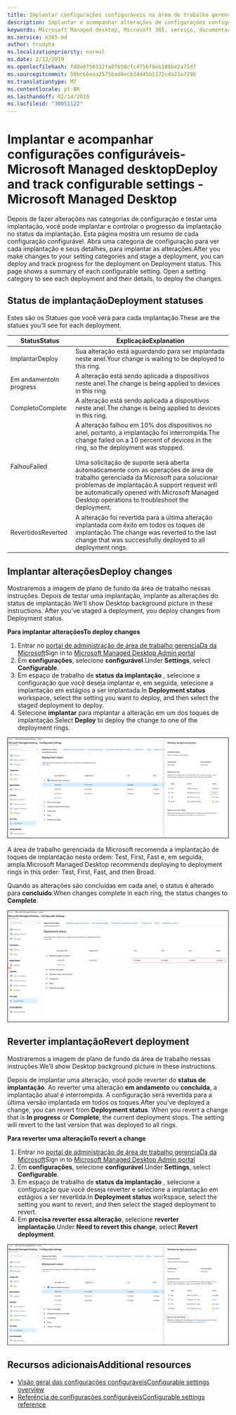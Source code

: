 ```yaml
---
title: Implantar configurações configuráveis na área de trabalho gerenciada da Microsoft
description: Implantar e acompanhar alterações de configurações configuráveis na área de trabalho gerenciada da Microsoft.
keywords: Microsoft Managed desktop, Microsoft 365, serviço, documentação, implantação, implantação em estágios, configurações configuráveis
ms.service: m365-md
author: trudyha
ms.localizationpriority: normal
ms.date: 2/12/2019
ms.openlocfilehash: fd0e0750332fa8f650cfc4756f8eb108be2a71df
ms.sourcegitcommit: 59bc66eaa2575bad8ecb34d45b1172cda23a729b
ms.translationtype: MT
ms.contentlocale: pt-BR
ms.lasthandoff: 02/14/2019
ms.locfileid: "30051122"
---
```

# <a name="deploy-and-track-configurable-settings---microsoft-managed-desktop"></a><span data-ttu-id="44419-104">Implantar e acompanhar configurações configuráveis-Microsoft Managed desktop</span><span class="sxs-lookup"><span data-stu-id="44419-104">Deploy and track configurable settings - Microsoft Managed Desktop</span></span>

<span data-ttu-id="44419-p101">Depois de fazer alterações nas categorias de configuração e testar uma implantação, você pode implantar e controlar o progresso da implantação no status da implantação. Esta página mostra um resumo de cada configuração configurável. Abra uma categoria de configuração para ver cada implantação e seus detalhes, para implantar as alterações.</span><span class="sxs-lookup"><span data-stu-id="44419-p101">After you make changes to your setting categories and stage a deployment, you can deploy and track progress for the deployment on Deployment status. This page shows a summary of each configurable setting. Open a setting category to see each deployment and their details, to deploy the changes.</span></span> 

## <a name="deployment-statuses"></a><span data-ttu-id="44419-108">Status de implantação</span><span class="sxs-lookup"><span data-stu-id="44419-108">Deployment statuses</span></span> 

<span data-ttu-id="44419-109">Estes são os Statues que você verá para cada implantação.</span><span class="sxs-lookup"><span data-stu-id="44419-109">These are the statues you’ll see for each deployment.</span></span>

<span data-ttu-id="44419-110">Status</span><span class="sxs-lookup"><span data-stu-id="44419-110">Status</span></span>  | <span data-ttu-id="44419-111">Explicação</span><span class="sxs-lookup"><span data-stu-id="44419-111">Explanation</span></span> 
--- | --- 
<span data-ttu-id="44419-112">Implantar</span><span class="sxs-lookup"><span data-stu-id="44419-112">Deploy</span></span> | <span data-ttu-id="44419-113">Sua alteração está aguardando para ser implantada neste anel.</span><span class="sxs-lookup"><span data-stu-id="44419-113">Your change is waiting to be deployed to this ring.</span></span>
<span data-ttu-id="44419-114">Em andamento</span><span class="sxs-lookup"><span data-stu-id="44419-114">In progress</span></span> | <span data-ttu-id="44419-115">A alteração está sendo aplicada a dispositivos neste anel.</span><span class="sxs-lookup"><span data-stu-id="44419-115">The change is being applied to devices in this ring.</span></span> 
<span data-ttu-id="44419-116">Completo</span><span class="sxs-lookup"><span data-stu-id="44419-116">Complete</span></span> | <span data-ttu-id="44419-117">A alteração está sendo aplicada a dispositivos neste anel.</span><span class="sxs-lookup"><span data-stu-id="44419-117">The change is being applied to devices in this ring.</span></span> 
<span data-ttu-id="44419-118">Falhou</span><span class="sxs-lookup"><span data-stu-id="44419-118">Failed</span></span> | <span data-ttu-id="44419-119">A alteração falhou em 10% dos dispositivos no anel, portanto, a implantação foi interrompida.</span><span class="sxs-lookup"><span data-stu-id="44419-119">The change failed on a 10 percent of devices in the ring, so the deployment was stopped.</span></span><br><br> <span data-ttu-id="44419-120">Uma solicitação de suporte será aberta automaticamente com as operações de área de trabalho gerenciada da Microsoft para solucionar problemas de implantação.</span><span class="sxs-lookup"><span data-stu-id="44419-120">A support request will be automatically opened with Microsoft Managed Desktop operations to troubleshoot the deployment.</span></span> 
<span data-ttu-id="44419-121">Revertidos</span><span class="sxs-lookup"><span data-stu-id="44419-121">Reverted</span></span> | <span data-ttu-id="44419-122">A alteração foi revertida para a última alteração implantada com êxito em todos os toques de implantação.</span><span class="sxs-lookup"><span data-stu-id="44419-122">The change was reverted to the last change that was successfully deployed to all deployment rings.</span></span>

## <a name="deploy-changes"></a><span data-ttu-id="44419-123">Implantar alterações</span><span class="sxs-lookup"><span data-stu-id="44419-123">Deploy changes</span></span>

<span data-ttu-id="44419-p102">Mostraremos a imagem de plano de fundo da área de trabalho nessas instruções. Depois de testar uma implantação, implante as alterações do status de implantação.</span><span class="sxs-lookup"><span data-stu-id="44419-p102">We’ll show Desktop background picture in these instructions. After you’ve staged a deployment, you deploy changes from Deployment status.</span></span> 

<span data-ttu-id="44419-126">**Para implantar alterações**</span><span class="sxs-lookup"><span data-stu-id="44419-126">**To deploy changes**</span></span>

1. <span data-ttu-id="44419-127">Entrar no [portal de administração de área de trabalho gerenciaDa da Microsoft](http://aka.ms/mwaasportal)</span><span class="sxs-lookup"><span data-stu-id="44419-127">Sign in to [Microsoft Managed Desktop Admin portal](http://aka.ms/mwaasportal)</span></span>
2. <span data-ttu-id="44419-128">Em **configurações**, selecione **configurável**.</span><span class="sxs-lookup"><span data-stu-id="44419-128">Under **Settings**, select **Configurable**.</span></span>
3. <span data-ttu-id="44419-129">Em espaço de trabalho de **status da implantação** , selecione a configuração que você deseja implantar e, em seguida, selecione a implantação em estágios a ser implantada.</span><span class="sxs-lookup"><span data-stu-id="44419-129">In **Deployment status** workspace, select the setting you want to deploy, and then select the staged deployment to deploy.</span></span>
4. <span data-ttu-id="44419-130">Selecione **implantar** para implantar a alteração em um dos toques de implantação.</span><span class="sxs-lookup"><span data-stu-id="44419-130">Select **Deploy** to deploy the change to one of the deployment rings.</span></span>

![Visão geral do status de implantação de configurações configuráveis](images/deploy-cs-overview.png)

<span data-ttu-id="44419-132">A área de trabalho gerenciada da Microsoft recomenda a implantação de toques de implantação nesta ordem: Test, First, Fast e, em seguida, ampla.</span><span class="sxs-lookup"><span data-stu-id="44419-132">Microsoft Managed Desktop recommends deploying to deployment rings in this order: Test, First, Fast, and then Broad.</span></span> 

<span data-ttu-id="44419-133">Quando as alterações são concluídas em cada anel, o status é alterado para **concluído**.</span><span class="sxs-lookup"><span data-stu-id="44419-133">When changes complete in each ring, the status changes to **Complete**.</span></span>

![Implantação de configurações configuráveis concluída](images/config-setting-complete.png)

## <a name="revert-deployment"></a><span data-ttu-id="44419-135">Reverter implantação</span><span class="sxs-lookup"><span data-stu-id="44419-135">Revert deployment</span></span>

<span data-ttu-id="44419-136">Mostraremos a imagem de plano de fundo da área de trabalho nessas instruções.</span><span class="sxs-lookup"><span data-stu-id="44419-136">We’ll show Desktop background picture in these instructions.</span></span> 

<span data-ttu-id="44419-p103">Depois de implantar uma alteração, você pode reverter do **status de implantação**. Ao reverter uma alteração **em andamento** ou **concluída**, a implantação atual é interrompida. A configuração será revertida para a última versão implantada em todos os toques.</span><span class="sxs-lookup"><span data-stu-id="44419-p103">After you’ve deployed a change, you can revert from **Deployment status**. When you revert a change that is **In progress** or **Complete**, the current deployment stops. The setting will revert to the last version that was deployed to all rings.</span></span> 

<span data-ttu-id="44419-140">**Para reverter uma alteração**</span><span class="sxs-lookup"><span data-stu-id="44419-140">**To revert a change**</span></span>
1. <span data-ttu-id="44419-141">Entrar no [portal de administração de área de trabalho gerenciaDa da Microsoft](http://aka.ms/mwaasportal)</span><span class="sxs-lookup"><span data-stu-id="44419-141">Sign in to [Microsoft Managed Desktop Admin portal](http://aka.ms/mwaasportal)</span></span>
2. <span data-ttu-id="44419-142">Em **configurações**, selecione **configurável**.</span><span class="sxs-lookup"><span data-stu-id="44419-142">Under **Settings**, select **Configurable**.</span></span>
3. <span data-ttu-id="44419-143">Em espaço de trabalho de **status da implantação** , selecione a configuração que você deseja reverter e selecione a implantação em estágios a ser revertida.</span><span class="sxs-lookup"><span data-stu-id="44419-143">In **Deployment status** workspace, select the setting you want to revert, and then select the staged deployment to revert.</span></span>
4. <span data-ttu-id="44419-144">Em **precisa reverter essa alteração**, selecione **reverter implantação**.</span><span class="sxs-lookup"><span data-stu-id="44419-144">Under **Need to revert this change**, select **Revert deployment**.</span></span>

![Reversão de implantação de configurações configurável](images/config-setting-revert.png) 

## <a name="additional-resources"></a><span data-ttu-id="44419-146">Recursos adicionais</span><span class="sxs-lookup"><span data-stu-id="44419-146">Additional resources</span></span>
- [<span data-ttu-id="44419-147">Visão geral das configurações configuráveis</span><span class="sxs-lookup"><span data-stu-id="44419-147">Configurable settings overview</span></span>](config-setting-overview.md)
- [<span data-ttu-id="44419-148">Referência de configurações configuráveis</span><span class="sxs-lookup"><span data-stu-id="44419-148">Configurable settings reference</span></span>](config-setting-ref.md) 